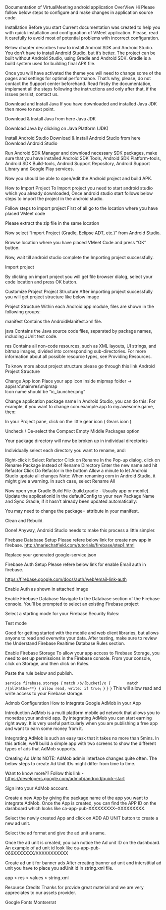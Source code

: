 Documentation of VirtualMeeting android application
OverView
Hi Please follow below steps to configure and make changes in application source code.

Installation
Before you start
Current documentation was created to help you with quick installation and configuration of VMeet application. Please, read it carefully to avoid most of potential problems with incorrect configuration.

Below chapter describes how to install Android SDK and Android Studio. You don’t have to install Android Studio, but it’s better. The project can be built without Android Studio, using Gradle and Android SDK. Gradle is a build system used for building final APK file.

Once you will have activated the theme you will need to change some of the pages and settings for optimal performance. That’s why, please, do not contact the Support center beforehand. Read firstly the documentation, implement all the steps following the instructions and only after that, if the issues persist, contact us.

Download and Install Java
If you have downloaded and installed Java JDK then move to next point.

Download & Install Java from here Java JDK​



Download Java by clicking on Java Platform (JDK)

Install Android Studio
Download & Install Android Studio from here Download Android Studio​



Run Android SDK Manager and download necessary SDK packages, make sure that you have installed Android SDK Tools, Android SDK Platform-tools, Android SDK Build-tools, Android Support Repository, Android Support Library and Google Play services.

Now you should be able to open/edit the Android project and build APK.

How to Import Project
To Import project you need to start android studio which you already downloaded, Once android studio start follows below steps to import the project in the android studio.

Follow steps to import project
First of all go to the location where you have placed VMeet code

Please extract the zip file in the same location

Now select “Import Project (Gradle, Eclipse ADT, etc.)” from Android Studio.

Browse location where you have placed VMeet Code and press “OK” button.

Now, wait till android studio complete the Importing project successfully.


Import project

By clicking on import project you will get file browser dialog, select your code location and press OK button.

Customize Project
Project Structure
After importing project successfully you will get project structure like below image



Project Structure
Within each Android app module, files are shown in the following groups:

manifest
Contains the AndroidManifest.xml file.

java
Contains the Java source code files, separated by package names, including JUnit test code.

res
Contains all non-code resources, such as XML layouts, UI strings, and bitmap images, divided into corresponding sub-directories. For more information about all possible resource types, see Providing Resources.

To know more about project structure please go through this link Android Project Structure

Change App icon
Place your app icon inside mipmap folder -> app\src\main\res\mipmap\
Icon name should be “ic_launcher.png”

Change application package name
In Android Studio, you can do this:
For example, if you want to change com.example.app to my.awesome.game, then:

In your Project pane, click on the little gear icon ( Gears icon )

Uncheck / De-select the Compact Empty Middle Packages option



Your package directory will now be broken up in individual directories

Individually select each directory you want to rename, and:

Right-click it
Select Refactor
Click on Rename
In the Pop-up dialog, click on Rename Package instead of Rename Directory
Enter the new name and hit Refactor
Click Do Refactor in the bottom
Allow a minute to let Android Studio update all changes
Note: When renaming com in Android Studio, it might give a warning. In such case, select Rename All


Now open your Gradle Build File (build.gradle - Usually app or mobile). Update the applicationId in the defaultConfig to your new Package Name and Sync Gradle, if it hasn’t already been updated automatically:


You may need to change the package= attribute in your manifest.

Clean and Rebuild.

Done! Anyway, Android Studio needs to make this process a little simpler.

Firebase Database Setup
Please refere below link for create new app in firebase.
http://mariechatfield.com/tutorials/firebase/step1.html

Replace your generated google-service.json



Firebase Auth Setup
Please refere below link for enable Email auth in firebase.

https://firebase.google.com/docs/auth/web/email-link-auth

Enable Auth as shown in attached image



Enable Firebase Database
Navigate to the Database section of the Firebase console. You’ll be prompted to select an existing Firebase project



Select a starting mode for your Firebase Security Rules:

Test mode

Good for getting started with the mobile and web client libraries, but allows anyone to read and overwrite your data. After testing, make sure to review the Understand Firebase Realtime Database Rules section.

Enable Firebase Storage
To allow your app access to Firebase Storage, you need to set up permissions in the Firebase console. From your console, click on Storage, and then click on Rules.



Paste the rule below and publish.

`service firebase.storage {` 
    `match /b/{bucket}/o {`
`		match /{allPaths=**} {`
		    `allow read, write: if true;`
	    `}`
    `}`
`}`
This will allow read and write access to your Firebase storage.

Admob Configuration
How to Integrate Google AdMob in your App

Introduction
AdMob is a multi platform mobile ad network that allows you to monetize your android app. By integrating AdMob you can start earning right away. It is very useful particularly when you are publishing a free app and want to earn some money from it.

Integrating AdMob is such an easy task that it takes no more than 5mins. In this article, we’ll build a simple app with two screens to show the different types of ads that AdMob supports.

Creating Ad Units
NOTE: AdMob admin interface changes quite often. The below steps to create Ad Unit IDs might differ from time to time.

Want to know more?? Follow this link - https://developers.google.com/admob/android/quick-start​

Sign into your AdMob account.

Create a new App by giving the package name of the app you want to integrate AdMob. Once the App is created, you can find the APP ID on the dashboard which looks like ca-app-pub-XXXXXXXXX~XXXXXXXXX.

Select the newly created App and click on ADD AD UNIT button to create a new ad unit.

Select the ad format and give the ad unit a name.

Once the ad unit is created, you can notice the Ad unit ID on the dashboard. An example of ad unit id look like ca-app-pub-066XXXXXXX/XXXXXXXXXXX



Create ad unit for banner ads
After creating banner ad unit and interstitial ad unit you have to place you adUnit id in string.xml file.

app > res > values > string.xml


Resource Credits
Thanks for provide great material and we are very appreciates to our assets provider.

Google Fonts
Montserrat
